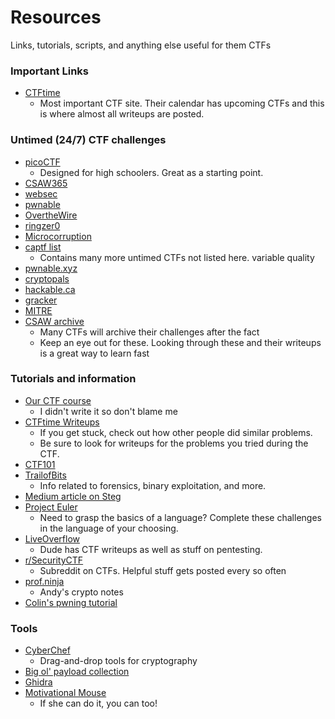 # Resources
Links, tutorials, scripts, and anything else useful for them CTFs

### Important Links
* [CTFtime](https://ctftime.org/)
  * Most important CTF site. Their calendar has upcoming CTFs and this is where almost all writeups are posted.

### Untimed (24/7) CTF challenges
* [picoCTF](https://picoctf.com/)
  * Designed for high schoolers. Great as a starting point.
* [CSAW365](https://365.csaw.io/challenges)
* [websec](https://websec.fr/)
* [pwnable](https://pwnable.kr/)
* [OvertheWire](http://overthewire.org/wargames/)
* [ringzer0](https://ringzer0ctf.com/challenges)
* [Microcorruption](https://microcorruption.com/login)
* [captf list](https://www.captf.com/practice-ctf/)
  * Contains many more untimed CTFs not listed here. variable quality
* [pwnable.xyz](https://pwnable.xyz/)
* [cryptopals](https://cryptopals.com/)
* [hackable.ca](https://hackable.ca/)
* [gracker](http://gracker.org/)
* [MITRE](https://mitrecyberacademy.org/practice/)
* [CSAW archive](https://github.com/osirislab/CSAW-CTF-2018-Quals)
  * Many CTFs will archive their challenges after the fact
  * Keep an eye out for these. Looking through these and their writeups is a great way to learn fast

### Tutorials and information
* [Our CTF course](https://zelinsky.github.io/CTF-Course/)
  * I didn't write it so don't blame me
* [CTFtime Writeups](https://ctftime.org/writeups)
  * If you get stuck, check out how other people did similar problems.
  * Be sure to look for writeups for the problems you tried during the CTF.
* [CTF101](https://ctf101.org/)
* [TrailofBits](https://trailofbits.github.io/ctf/intro/)
  * Info related to forensics, binary exploitation, and more.
* [Medium article on Steg](https://medium.com/@FourOctets/ctf-tidbits-part-1-steganography-ea76cc526b40)
* [Project Euler](https://projecteuler.net/archives)
  * Need to grasp the basics of a language? Complete these challenges in the language of your choosing.
* [LiveOverflow](https://liveoverflow.com/)
  * Dude has CTF writeups as well as stuff on pentesting.
* [r/SecurityCTF](https://www.reddit.com/r/securityCTF/)
  * Subreddit on CTFs. Helpful stuff gets posted every so often
* [prof.ninja](https://crypto.prof.ninja/)
  * Andy's crypto notes
* [Colin's pwning tutorial](https://github.com/blue-hens/beginner_guide_to_pwn)

### Tools
* [CyberChef](https://gchq.github.io/CyberChef/)
  * Drag-and-drop tools for cryptography
* [Big ol' payload collection](https://github.com/swisskyrepo/PayloadsAllTheThings)
* [Ghidra](https://ghidra-sre.org/)
* [Motivational Mouse](https://d6d2h4gfvy8t8.cloudfront.net/7110360-orig.jpg)
  * If she can do it, you can too!